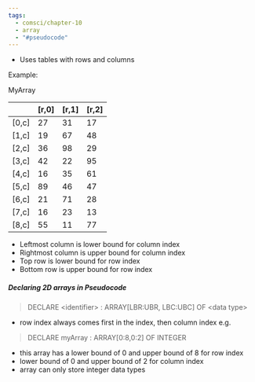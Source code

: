 ```yaml
---
tags:
  - comsci/chapter-10
  - array
  - "#pseudocode"
---
```

- Uses tables with rows and columns

Example:

MyArray

|  | \[r,0] | \[r,1] | \[r,2] |
| ---- | ---- | ---- | ---- |
| \[0,c] | 27 | 31 | 17 |
| \[1,c] | 19 | 67 | 48 |
| \[2,c] | 36 | 98 | 29 |
| \[3,c] | 42 | 22 | 95 |
| \[4,c] | 16 | 35 | 61 |
| \[5,c] | 89 | 46 | 47 |
| \[6,c] | 21 | 71 | 28 |
| \[7,c] | 16 | 23 | 13 |
| \[8,c] | 55 | 11 | 77 |

- Leftmost column is lower bound for column index
- Rightmost column is upper bound for column index
- Top row is lower bound for row index
- Bottom row is upper bound for row index

##### Declaring 2D arrays in Pseudocode

> DECLARE \<identifier> : ARRAY\[LBR:UBR, LBC:UBC] OF \<data type>

- row index always comes first in the index, then column index
e.g.
> DECLARE myArray : ARRAY\[0:8,0:2] OF INTEGER
- this array has a lower bound of 0 and upper bound of 8 for row index
- lower bound of 0 and upper bound of 2 for column index
- array can only store integer data types